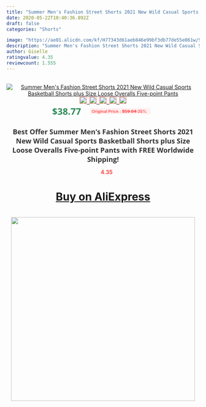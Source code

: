 ```yaml
---
title: "Summer Men's Fashion Street Shorts 2021 New Wild Casual Sports Basketball Shorts plus Size Loose Overalls Five-point Pants"
date: 2020-05-22T10:40:36.892Z
draft: false
categories: "Shorts"

image: "https://ae01.alicdn.com/kf/H77343d61aeb846e99bf3db77de55e061w/Summer-Men-s-Fashion-Street-Shorts-2021-New-Wild-Casual-Sports-Basketball-Shorts-plus-Size-Loose.jpg"
description: "Summer Men's Fashion Street Shorts 2021 New Wild Casual Sports Basketball Shorts plus Size Loose Overalls Five-point Pants"
author: Giselle
ratingvalue: 4.35
reviewcount: 1.555
---
```

<br>
<div style="text-align: center;">
<a href="https://s.click.aliexpress.com/e/_AnMYaD" target="_blank" rel="nofollow noopener noreferrer"><img alt="Summer Men's Fashion Street Shorts 2021 New Wild Casual Sports Basketball Shorts plus Size Loose Overalls Five-point Pants" class="magnifier-image" src="https://ae01.alicdn.com/kf/H77343d61aeb846e99bf3db77de55e061w/Summer-Men-s-Fashion-Street-Shorts-2021-New-Wild-Casual-Sports-Basketball-Shorts-plus-Size-Loose.jpg_640x640.jpg">
<br>
<img style="border:1px solid salmon" src="https://ae01.alicdn.com/kf/H77343d61aeb846e99bf3db77de55e061w/Summer-Men-s-Fashion-Street-Shorts-2021-New-Wild-Casual-Sports-Basketball-Shorts-plus-Size-Loose.jpg_120x120.jpg">&nbsp;&nbsp;<img style="border:1px solid salmon" src="https://ae01.alicdn.com/kf/H1528bb1586ca4cda9e9e0019b8b7a2324/Summer-Men-s-Fashion-Street-Shorts-2021-New-Wild-Casual-Sports-Basketball-Shorts-plus-Size-Loose.jpg_120x120.jpg">&nbsp;&nbsp;<img style="border:1px solid salmon" src="https://ae01.alicdn.com/kf/H81a1c224a60c4a00a9438fa65faf3627F/Summer-Men-s-Fashion-Street-Shorts-2021-New-Wild-Casual-Sports-Basketball-Shorts-plus-Size-Loose.jpg_120x120.jpg">&nbsp;&nbsp;<img style="border:1px solid salmon" src="https://ae01.alicdn.com/kf/H594f51bc6ff240c0acbbbd352639ef65C/Summer-Men-s-Fashion-Street-Shorts-2021-New-Wild-Casual-Sports-Basketball-Shorts-plus-Size-Loose.jpg_120x120.jpg">&nbsp;&nbsp;<img style="border:1px solid salmon" src="https://ae01.alicdn.com/kf/Hffb64741a10d4e2790e36e6ac1732ce35/Summer-Men-s-Fashion-Street-Shorts-2021-New-Wild-Casual-Sports-Basketball-Shorts-plus-Size-Loose.jpg_120x120.jpg"></a></div><br0>
<div style="text-align: center;"><span style="background-color: white; border: 0px; box-sizing: border-box; color: seagreen; display: inline-block; font-family: &quot;open sans&quot; , &quot;arial&quot; , &quot;helvetica&quot; , sans-serif , &quot;heiti&quot;; font-size: 24px; font-stretch: inherit; font-weight: 700; line-height: inherit; margin: 0px 10px 0px 0px; padding: 0px; vertical-align: middle;">$38.77 </span>
<span style="background: rgb(255 , 241 , 241); border-radius: 3px; border: 0px; box-sizing: border-box; color: #ff4747; display: inline-block; font-family: inherit; font-size: 12px; font-stretch: inherit; font-style: inherit; font-variant: inherit; font-weight: 600; line-height: inherit; margin: 0px; padding: 2px 5px; transform: scale(0.9); vertical-align: middle;">Original Price : <b style="text-decoration: line-through;">$59.64 </b> 35%&nbsp;&nbsp;</span></div>
<h1 style="color: #333333; display: inline-block; font-family: &quot;open sans&quot; , &quot;arial&quot; , &quot;helvetica&quot; , sans-serif , &quot;heiti&quot;; font-size: 18px; font-stretch: inherit; font-weight: 700; text-align: center;">Best Offer Summer Men's Fashion Street Shorts 2021 New Wild Casual Sports Basketball Shorts plus Size Loose Overalls Five-point Pants with FREE Worldwide Shipping!</h1>
<div style="color: #ff4747; text-align: center;">
<img src="https://4.bp.blogspot.com/-M0ZcTcb-5uY/XleCXlxnR4I/AAAAAAAAAEc/OrjgMkXV1oMQFaCRZj5HQwOCBcu3w1FegCPcBGAYYCw/s1600/star.png" style="height: 15px;">&nbsp;<b>4.35</b></div>
<div class="button_cont" align="center"><a class="buynow_a" href="https://s.click.aliexpress.com/e/_AnMYaD" target="_blank" rel="nofollow noopener noreferrer"><H1>Buy on AliExpress</H1></a></div><br>
<div class="separator" style="clear: both; text-align: center;">
<img src="https://lh3.googleusercontent.com/-pTy5HemUv9M/XlePHvY0dAI/AAAAAAAAAE4/0nX5iRUoIWY8eMW9Dpxeirr157OZliDIgCLcBGAsYHQ/s1600/badge.gif" width="480">
</div>
